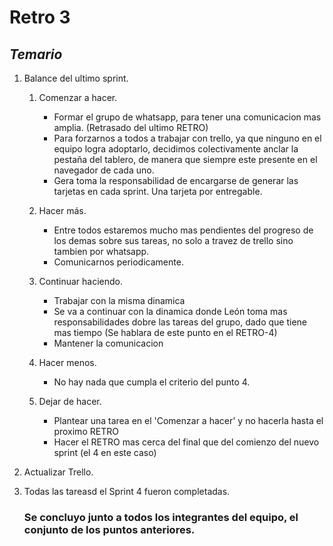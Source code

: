 # **Retro 3**
## *Temario*

1. Balance del ultimo sprint.

    1. Comenzar a hacer.       
        - Formar el grupo de whatsapp, para tener una comunicacion mas amplia. (Retrasado del ultimo RETRO) 
        - Para forzarnos a todos a trabajar con trello, ya que ninguno en el equipo logra adoptarlo, decidimos colectivamente anclar la pestaña del tablero, de manera que siempre este presente en el navegador de cada uno.
        - Gera toma la responsabilidad de encargarse de generar las tarjetas en cada sprint. Una tarjeta por entregable.

    2. Hacer más.   
        - Entre todos estaremos mucho mas pendientes del progreso de los demas sobre sus tareas, no solo a travez de trello sino tambien por whatsapp.
        - Comunicarnos periodicamente.

    3. Continuar haciendo.
        - Trabajar con la misma dinamica
        - Se va a continuar con la dinamica donde León toma mas responsabilidades dobre las tareas del grupo, dado que tiene mas tiempo (Se hablara de este punto en el RETRO-4)
        - Mantener la comunicacion

    4. Hacer menos.            
        - No hay nada que cumpla el criterio del punto 4.

    5. Dejar de hacer. 
        - Plantear una tarea en el 'Comenzar a hacer' y no hacerla hasta el proximo RETRO
        - Hacer el RETRO mas cerca del final que del comienzo del nuevo sprint (el 4 en este caso)

2. Actualizar Trello.

3. Todas las tareasd el Sprint 4 fueron completadas.

    ### Se concluyo junto a todos los integrantes del equipo, el conjunto de los puntos anteriores.
    